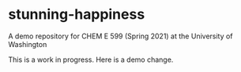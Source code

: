 # stunning-happiness
A demo repository for CHEM E 599 (Spring 2021) at the University of Washington

This is a work in progress.
Here is a demo change.
